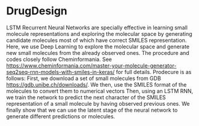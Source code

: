 # DrugDesign

LSTM Recurrent Neural Networks are specially effective in learning small molecule representations and exploring the molecular space by generating candidate molecules most of which have correct SMILES representation.
Here, we use Deep Learning to explore the molecular space and  generate new small molecules from the already observed ones.
The procedure and codes closely follow Cheminformania. See https://www.cheminformania.com/master-your-molecule-generator-seq2seq-rnn-models-with-smiles-in-keras/ for full details.
Prodecure is as follows:
First, we download a set of small molecules from GDB https://gdb.unibe.ch/downloads/.
We then, use the SMILES format of the molecules to convert them to numerical vectors
Then, using an LSTM RNN, we train the network to predict the next character of the SMILES representation of a small molecule by having observed previous ones.
We finally show that we can use the latent stage of the neural network to generate different predictions or molecules.  
